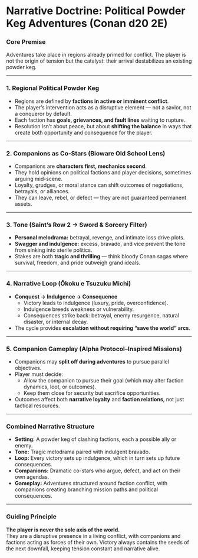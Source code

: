 # Narrative Doctrine: Political Powder Keg Adventures (Conan d20 2E)

### Core Premise
Adventures take place in regions already primed for conflict. The player is not the origin of tension but the catalyst: their arrival destabilizes an existing powder keg.  

---

### 1. Regional Political Powder Keg
- Regions are defined by **factions in active or imminent conflict**.  
- The player’s intervention acts as a disruptive element — not a savior, not a conqueror by default.  
- Each faction has **goals, grievances, and fault lines** waiting to rupture.  
- Resolution isn’t about peace, but about **shifting the balance** in ways that create both opportunity and consequence for the player.  

---

### 2. Companions as Co-Stars (Bioware Old School Lens)
- Companions are **characters first, mechanics second**.  
- They hold opinions on political factions and player decisions, sometimes arguing mid-scene.  
- Loyalty, grudges, or moral stance can shift outcomes of negotiations, betrayals, or alliances.  
- They can leave, rebel, or defect — they are not guaranteed permanent assets.  

---

### 3. Tone (Saint’s Row 2 → Sword & Sorcery Filter)
- **Personal melodrama:** betrayal, revenge, and intimate loss drive plots.  
- **Swagger and indulgence:** excess, bravado, and vice prevent the tone from sinking into sterile politics.  
- Stakes are both **tragic and thrilling** — think bloody Conan sagas where survival, freedom, and pride outweigh grand ideals.  

---

### 4. Narrative Loop (Ōkoku e Tsuzuku Michi)
- **Conquest → Indulgence → Consequence**  
  - Victory leads to indulgence (luxury, pride, overconfidence).  
  - Indulgence breeds weakness or vulnerability.  
  - Consequences strike back: betrayal, enemy resurgence, natural disaster, or internal decay.  
- The cycle provides **escalation without requiring “save the world” arcs**.  

---

### 5. Companion Gameplay (Alpha Protocol–Inspired Missions)
- Companions may **split off during adventures** to pursue parallel objectives.  
- Player must decide:  
  - Allow the companion to pursue their goal (which may alter faction dynamics, loot, or outcomes).  
  - Keep them close for security but sacrifice opportunities.  
- Outcomes affect both **narrative loyalty** and **faction relations**, not just tactical resources.  

---

### Combined Narrative Structure
- **Setting:** A powder keg of clashing factions, each a possible ally or enemy.  
- **Tone:** Tragic melodrama paired with indulgent bravado.  
- **Loop:** Every victory sets up indulgence, which in turn sets up future consequences.  
- **Companions:** Dramatic co-stars who argue, defect, and act on their own agendas.  
- **Gameplay:** Adventures structured around faction conflict, with companions creating branching mission paths and political consequences.  

---

### Guiding Principle
**The player is never the sole axis of the world.**  
They are a disruptive presence in a living conflict, with companions and factions acting as forces of their own. Victory always contains the seeds of the next downfall, keeping tension constant and narrative alive.  

